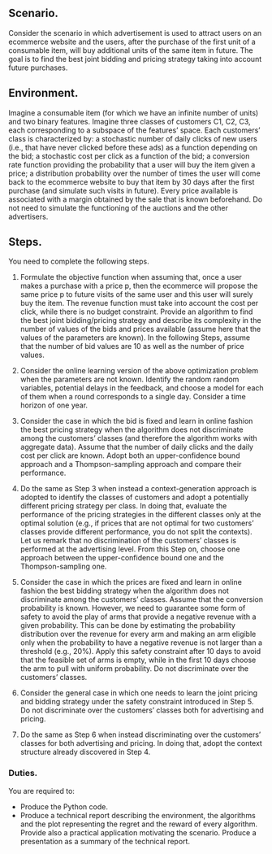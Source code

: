 ## Scenario. 

Consider the scenario in which advertisement is used to attract users on an ecommerce website and the users, after the purchase of the first unit of a consumable item, will buy additional units of the same item in future. The goal is to find the best joint bidding and pricing strategy taking into account future purchases.

## Environment. 
Imagine a consumable item (for which we have an infinite number of units) and two binary features. Imagine three classes of customers C1, C2, C3, each corresponding to a subspace of the features’ space. Each customers’ class is characterized by:
a stochastic number of daily clicks of new users (i.e., that have never clicked before these ads) as a function depending on the bid;
a stochastic cost per click as a function of the bid;
a conversion rate function providing the probability that a user will buy the item given a price;
a distribution probability over the number of times the user will come back to the ecommerce website to buy that item by 30 days after the first purchase (and simulate such visits in future).
Every price available is associated with a margin obtained by the sale that is known beforehand. Do not need to simulate the functioning of the auctions and the other advertisers.

## Steps. 
You need to complete the following steps.
1. Formulate the objective function when assuming that, once a user makes a purchase with a price p, then the ecommerce will propose the same price p to future visits of the same user and this user will surely buy the item. The revenue function must take into account the cost per click, while there is no budget constraint. Provide an algorithm to find the best joint bidding/pricing strategy and describe its complexity in the number of values of the bids and prices available (assume here that the values of the parameters are known). In the following Steps, assume that the number of bid values are 10 as well as the number of price values.

2. Consider the online learning version of the above optimization problem when the parameters are not known. Identify the random random variables, potential delays in the feedback, and choose a model for each of them when a round corresponds to a single day. Consider a time horizon of one year.

3. Consider the case in which the bid is fixed and learn in online fashion the best pricing strategy when the algorithm does not discriminate among the customers’ classes (and therefore the algorithm works with aggregate data). Assume that the number of daily clicks and the daily cost per click are known. Adopt both an upper-confidence bound approach and a Thompson-sampling approach and compare their performance.
4. Do the same as Step 3 when instead a context-generation approach is adopted to identify the classes of customers and adopt a potentially different pricing strategy per class. In doing that, evaluate the performance of the pricing strategies in the different classes only at the optimal solution (e.g., if prices that are not optimal for two customers’ classes provide different performance, you do not split the contexts). Let us remark that no discrimination of the customers’ classes is performed at the advertising level. From this Step on, choose one approach between the upper-confidence bound one and the Thompson-sampling one.

5. Consider the case in which the prices are fixed and learn in online fashion the best bidding strategy when the algorithm does not discriminate among the customers’ classes. Assume that the conversion probability is known. However, we need to guarantee some form of safety to avoid the play of arms that provide a negative revenue with a given probability. This can be done by estimating the probability distribution over the revenue for every arm and making an arm eligible only when the probability to have a negative revenue is not larger than a threshold (e.g., 20%). Apply this safety constraint after 10 days to avoid that the feasible set of arms is empty, while in the first 10 days choose the arm to pull with uniform probability. Do not discriminate over the customers’ classes.

6. Consider the general case in which one needs to learn the joint pricing and bidding strategy under the safety constraint introduced in Step 5. Do not discriminate over the customers’ classes both for advertising and pricing.

7. Do the same as Step 6 when instead discriminating over the customers’ classes for both advertising and pricing. In doing that, adopt the context structure already discovered in Step 4.

### Duties.
You are required to:
 - Produce the Python code.
 - Produce a technical report describing the environment, the algorithms and the plot representing the regret and the reward of every algorithm. Provide also a practical application motivating the scenario.
Produce a presentation as a summary of the technical report.

